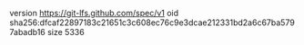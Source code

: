 version https://git-lfs.github.com/spec/v1
oid sha256:dfcaf22897183c21651c3c608ec76c9e3dcae212331bd2a6c67ba5797abadb16
size 5336
